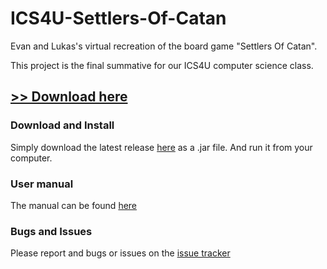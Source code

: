 # ICS4U-Settlers-Of-Catan

Evan and Lukas's virtual recreation of the board game "Settlers Of Catan".

This project is the final summative for our ICS4U computer science class.

## [**>> Download here**](https://github.com/Evan-Kreutzwiser/ICS4U-Settlers-Of-Catan/releases)

### Download and Install

Simply download the latest release [here](https://github.com/Evan-Kreutzwiser/ICS4U-Settlers-Of-Catan/releases) as a .jar file. And run it from your computer.

### User manual

The manual can be found [here](https://docs.google.com/document/d/1QKhQxhj773bPqVhxTzyTDrKYvnO2Q0CqAzI3E8s_Rhw/edit?usp=sharing)

### Bugs and Issues

Please report and bugs or issues on the [issue tracker](https://docs.google.com/document/d/1QKhQxhj773bPqVhxTzyTDrKYvnO2Q0CqAzI3E8s_Rhw/edit?usp=sharing)
